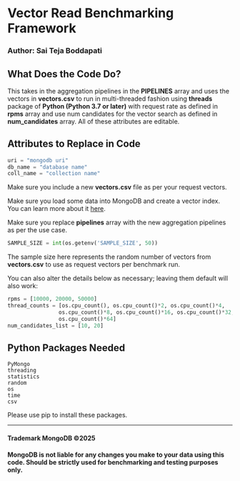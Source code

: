 # Vector Read Benchmarking Framework
### Author: Sai Teja Boddapati

## What Does the Code Do?

This takes in the aggregation pipelines in the **PIPELINES** array and uses the 
vectors in **vectors.csv** to run in multi-threaded fashion using **threads** package
of **Python (Python 3.7 or later)** with request rate as defined in **rpms** array and use
num candidates for the vector search as defined in **num_candidates** array.
All of these attributes are editable.

## Attributes to Replace in Code

```python
uri = "mongodb uri"
db_name = "database name"
coll_name = "collection name"
```

Make sure you include a new **vectors.csv** file as per your request vectors.

Make sure you load some data into MongoDB and create a vector index.
You can learn more about it [here](https://www.mongodb.com/docs/compass/current/indexes/create-vector-search-index/).

Make sure you replace **pipelines** array with the new aggregation pipelines as per the use case.

```python
SAMPLE_SIZE = int(os.getenv('SAMPLE_SIZE', 50))
```

The sample size here represents the random number of vectors from **vectors.csv** to use as request vectors per benchmark run.

You can also alter the details below as necessary; leaving them default will also work:

```python
rpms = [10000, 20000, 50000]
thread_counts = [os.cpu_count(), os.cpu_count()*2, os.cpu_count()*4, 
                os.cpu_count()*8, os.cpu_count()*16, os.cpu_count()*32, 
                os.cpu_count()*64]
num_candidates_list = [10, 20]
```

## Python Packages Needed

```
PyMongo
threading 
statistics
random 
os
time
csv
```

Please use pip to install these packages.

---

#### Trademark MongoDB ©2025
#### MongoDB is not liable for any changes you make to your data using this code. Should be strictly used for benchmarking and testing purposes only.